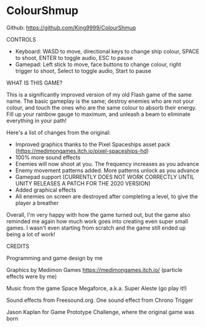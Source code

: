 # ColourShmup
Github: https://github.com/King9999/ColourShmup

CONTROLS

* Keyboard: WASD to move, directional keys to change ship colour, SPACE to shoot, ENTER to toggle audio, ESC to pause
* Gamepad: Left stick to move, face buttons to change colour, right trigger to shoot, Select to toggle audio, Start to pause

WHAT IS THIS GAME?

This is a significantly improved version of my old Flash game of the same name. The basic gameplay is the same; destroy enemies who are not your colour, and touch the ones who are the same colour to absorb their energy. Fill up your rainbow gauge to maximum, and unleash a beam to eliminate everything in your path!

Here's a list of changes from the original:

* Improved graphics thanks to the Pixel Spaceships asset pack (https://medimongames.itch.io/pixel-spaceships-hd)
* 100% more sound effects
* Enemies will now shoot at you. The frequency increases as you advance
* Enemy movement patterns added. More patterns unlock as you advance
* Gamepad support (CURRENTLY DOES NOT WORK CORRECTLY UNTIL UNITY RELEASES A PATCH FOR THE 2020 VERSION)
* Added graphical effects
* All enemies on screen are destroyed after completing a level, to give the player a breather

Overall, I'm very happy with how the game turned out, but the game also reminded me again how much work goes into creating even super small games. I wasn't even starting from scratch and the game still ended up being a lot of work!

CREDITS

Programming and game design by me

Graphics by Medimon Games https://medimongames.itch.io/ (particle effects were by me)

Music from the game Space Megaforce, a.k.a. Super Aleste (go play it!)

Sound effects from Freesound.org. One sound effect from Chrono Trigger

Jason Kaplan for Game Prototype Challenge, where the original game was born
